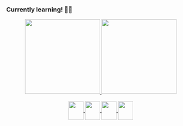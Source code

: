 ### Currently learning! 👩‍💻
<div align="center">
  <a href="https://github.com/vanysai">
  <img height="200em" src="https://github-readme-stats.vercel.app/api?username=vanysai&show_icons=true&theme=dracula&include_all_commits=true&count_private=true"/>
    <img height="200em" src="https://github-readme-stats.vercel.app/api/top-langs/?username=vanysai&show_icons=true&theme=dracula&include_all_commits=true&ccount_private=true"/>
</div>

<div align='center'> <br>

 <img align="center" height="50" width="40" src="https://cdn.jsdelivr.net/gh/devicons/devicon/icons/html5/html5-original.svg" />
 <img align="center" height="50" width="40" src="https://cdn.jsdelivr.net/gh/devicons/devicon/icons/css3/css3-original.svg" />
 <img align="center" height="50" width="40" src="https://cdn.jsdelivr.net/gh/devicons/devicon/icons/javascript/javascript-plain.svg" />
 <img align="center" height="50" width="40" src="https://cdn.jsdelivr.net/gh/devicons/devicon/icons/python/python-plain.svg" />

 

